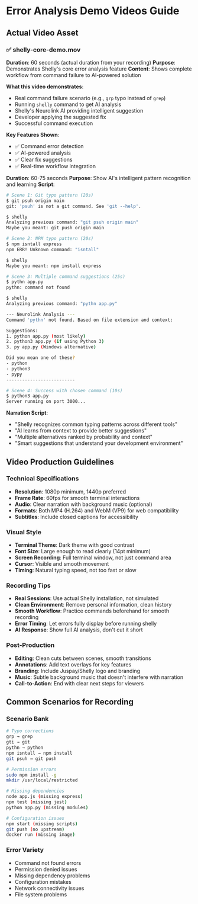 # Error Analysis Demo Videos Guide

## Actual Video Asset

### ✅ shelly-core-demo.mov
**Duration**: 60 seconds (actual duration from your recording)
**Purpose**: Demonstrates Shelly's core error analysis feature
**Content**: Shows complete workflow from command failure to AI-powered solution

**What this video demonstrates**:
- Real command failure scenario (e.g., `grp` typo instead of `grep`)
- Running `shelly` command to get AI analysis
- Shelly's Neurolink AI providing intelligent suggestion
- Developer applying the suggested fix
- Successful command execution

**Key Features Shown**:
- ✅ Command error detection
- ✅ AI-powered analysis
- ✅ Clear fix suggestions
- ✅ Real-time workflow integration

**Duration**: 60-75 seconds
**Purpose**: Show AI's intelligent pattern recognition and learning
**Script**:
```bash
# Scene 1: Git typo pattern (20s)
$ git psuh origin main
git: 'psuh' is not a git command. See 'git --help'.

$ shelly
Analyzing previous command: "git psuh origin main"
Maybe you meant: git push origin main

# Scene 2: NPM typo pattern (20s)
$ npm isntall express
npm ERR! Unknown command: "isntall"

$ shelly
Maybe you meant: npm install express

# Scene 3: Multiple command suggestions (25s)
$ pythn app.py
pythn: command not found

$ shelly
Analyzing previous command: "pythn app.py"

--- Neurolink Analysis ---
Command 'pythn' not found. Based on file extension and context:

Suggestions:
1. python app.py (most likely)
2. python3 app.py (if using Python 3)
3. py app.py (Windows alternative)

Did you mean one of these?
- python
- python3
- pypy
--------------------------

# Scene 4: Success with chosen command (10s)
$ python3 app.py
Server running on port 3000...
```

**Narration Script**:
- "Shelly recognizes common typing patterns across different tools"
- "AI learns from context to provide better suggestions"
- "Multiple alternatives ranked by probability and context"
- "Smart suggestions that understand your development environment"

## Video Production Guidelines

### Technical Specifications
- **Resolution**: 1080p minimum, 1440p preferred
- **Frame Rate**: 60fps for smooth terminal interactions
- **Audio**: Clear narration with background music (optional)
- **Formats**: Both MP4 (H.264) and WebM (VP9) for web compatibility
- **Subtitles**: Include closed captions for accessibility

### Visual Style
- **Terminal Theme**: Dark theme with good contrast
- **Font Size**: Large enough to read clearly (14pt minimum)
- **Screen Recording**: Full terminal window, not just command area
- **Cursor**: Visible and smooth movement
- **Timing**: Natural typing speed, not too fast or slow

### Recording Tips
- **Real Sessions**: Use actual Shelly installation, not simulated
- **Clean Environment**: Remove personal information, clean history
- **Smooth Workflow**: Practice commands beforehand for smooth recording
- **Error Timing**: Let errors fully display before running shelly
- **AI Response**: Show full AI analysis, don't cut it short

### Post-Production
- **Editing**: Clean cuts between scenes, smooth transitions
- **Annotations**: Add text overlays for key features
- **Branding**: Include Juspay/Shelly logo and branding
- **Music**: Subtle background music that doesn't interfere with narration
- **Call-to-Action**: End with clear next steps for viewers

## Common Scenarios for Recording

### Scenario Bank
```bash
# Typo corrections
grp → grep
gti → git
pythn → python
npm isntall → npm install
git psuh → git push

# Permission errors
sudo npm install -g
mkdir /usr/local/restricted

# Missing dependencies
node app.js (missing express)
npm test (missing jest)
python app.py (missing modules)

# Configuration issues
npm start (missing scripts)
git push (no upstream)
docker run (missing image)
```

### Error Variety
- Command not found errors
- Permission denied issues
- Missing dependency problems
- Configuration mistakes
- Network connectivity issues
- File system problems
